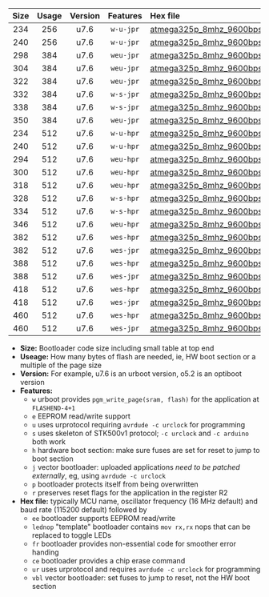 |Size|Usage|Version|Features|Hex file|
|:-:|:-:|:-:|:-:|:--|
|234|256|u7.6|`w-u-jpr`|[atmega325p_8mhz_9600bps_ur_vbl.hex](https://raw.githubusercontent.com/stefanrueger/urboot/main//atmega325p_8mhz_9600bps_ur_vbl.hex)|
|240|256|u7.6|`w-u-jpr`|[atmega325p_8mhz_9600bps_lednop_ur_vbl.hex](https://raw.githubusercontent.com/stefanrueger/urboot/main//atmega325p_8mhz_9600bps_lednop_ur_vbl.hex)|
|298|384|u7.6|`weu-jpr`|[atmega325p_8mhz_9600bps_ee_ur_vbl.hex](https://raw.githubusercontent.com/stefanrueger/urboot/main//atmega325p_8mhz_9600bps_ee_ur_vbl.hex)|
|304|384|u7.6|`weu-jpr`|[atmega325p_8mhz_9600bps_ee_lednop_ur_vbl.hex](https://raw.githubusercontent.com/stefanrueger/urboot/main//atmega325p_8mhz_9600bps_ee_lednop_ur_vbl.hex)|
|322|384|u7.6|`weu-jpr`|[atmega325p_8mhz_9600bps_ee_lednop_fr_ur_vbl.hex](https://raw.githubusercontent.com/stefanrueger/urboot/main//atmega325p_8mhz_9600bps_ee_lednop_fr_ur_vbl.hex)|
|332|384|u7.6|`w-s-jpr`|[atmega325p_8mhz_9600bps_vbl.hex](https://raw.githubusercontent.com/stefanrueger/urboot/main//atmega325p_8mhz_9600bps_vbl.hex)|
|338|384|u7.6|`w-s-jpr`|[atmega325p_8mhz_9600bps_lednop_vbl.hex](https://raw.githubusercontent.com/stefanrueger/urboot/main//atmega325p_8mhz_9600bps_lednop_vbl.hex)|
|350|384|u7.6|`weu-jpr`|[atmega325p_8mhz_9600bps_ee_lednop_fr_ce_ur_vbl.hex](https://raw.githubusercontent.com/stefanrueger/urboot/main//atmega325p_8mhz_9600bps_ee_lednop_fr_ce_ur_vbl.hex)|
|234|512|u7.6|`w-u-hpr`|[atmega325p_8mhz_9600bps_ur.hex](https://raw.githubusercontent.com/stefanrueger/urboot/main//atmega325p_8mhz_9600bps_ur.hex)|
|240|512|u7.6|`w-u-hpr`|[atmega325p_8mhz_9600bps_lednop_ur.hex](https://raw.githubusercontent.com/stefanrueger/urboot/main//atmega325p_8mhz_9600bps_lednop_ur.hex)|
|294|512|u7.6|`weu-hpr`|[atmega325p_8mhz_9600bps_ee_ur.hex](https://raw.githubusercontent.com/stefanrueger/urboot/main//atmega325p_8mhz_9600bps_ee_ur.hex)|
|300|512|u7.6|`weu-hpr`|[atmega325p_8mhz_9600bps_ee_lednop_ur.hex](https://raw.githubusercontent.com/stefanrueger/urboot/main//atmega325p_8mhz_9600bps_ee_lednop_ur.hex)|
|318|512|u7.6|`weu-hpr`|[atmega325p_8mhz_9600bps_ee_lednop_fr_ur.hex](https://raw.githubusercontent.com/stefanrueger/urboot/main//atmega325p_8mhz_9600bps_ee_lednop_fr_ur.hex)|
|328|512|u7.6|`w-s-hpr`|[atmega325p_8mhz_9600bps.hex](https://raw.githubusercontent.com/stefanrueger/urboot/main//atmega325p_8mhz_9600bps.hex)|
|334|512|u7.6|`w-s-hpr`|[atmega325p_8mhz_9600bps_lednop.hex](https://raw.githubusercontent.com/stefanrueger/urboot/main//atmega325p_8mhz_9600bps_lednop.hex)|
|346|512|u7.6|`weu-hpr`|[atmega325p_8mhz_9600bps_ee_lednop_fr_ce_ur.hex](https://raw.githubusercontent.com/stefanrueger/urboot/main//atmega325p_8mhz_9600bps_ee_lednop_fr_ce_ur.hex)|
|382|512|u7.6|`wes-hpr`|[atmega325p_8mhz_9600bps_ee.hex](https://raw.githubusercontent.com/stefanrueger/urboot/main//atmega325p_8mhz_9600bps_ee.hex)|
|382|512|u7.6|`wes-jpr`|[atmega325p_8mhz_9600bps_ee_vbl.hex](https://raw.githubusercontent.com/stefanrueger/urboot/main//atmega325p_8mhz_9600bps_ee_vbl.hex)|
|388|512|u7.6|`wes-hpr`|[atmega325p_8mhz_9600bps_ee_lednop.hex](https://raw.githubusercontent.com/stefanrueger/urboot/main//atmega325p_8mhz_9600bps_ee_lednop.hex)|
|388|512|u7.6|`wes-jpr`|[atmega325p_8mhz_9600bps_ee_lednop_vbl.hex](https://raw.githubusercontent.com/stefanrueger/urboot/main//atmega325p_8mhz_9600bps_ee_lednop_vbl.hex)|
|418|512|u7.6|`wes-hpr`|[atmega325p_8mhz_9600bps_ee_lednop_fr.hex](https://raw.githubusercontent.com/stefanrueger/urboot/main//atmega325p_8mhz_9600bps_ee_lednop_fr.hex)|
|418|512|u7.6|`wes-jpr`|[atmega325p_8mhz_9600bps_ee_lednop_fr_vbl.hex](https://raw.githubusercontent.com/stefanrueger/urboot/main//atmega325p_8mhz_9600bps_ee_lednop_fr_vbl.hex)|
|460|512|u7.6|`wes-hpr`|[atmega325p_8mhz_9600bps_ee_lednop_fr_ce.hex](https://raw.githubusercontent.com/stefanrueger/urboot/main//atmega325p_8mhz_9600bps_ee_lednop_fr_ce.hex)|
|460|512|u7.6|`wes-jpr`|[atmega325p_8mhz_9600bps_ee_lednop_fr_ce_vbl.hex](https://raw.githubusercontent.com/stefanrueger/urboot/main//atmega325p_8mhz_9600bps_ee_lednop_fr_ce_vbl.hex)|

- **Size:** Bootloader code size including small table at top end
- **Useage:** How many bytes of flash are needed, ie, HW boot section or a multiple of the page size
- **Version:** For example, u7.6 is an urboot version, o5.2 is an optiboot version
- **Features:**
  + `w` urboot provides `pgm_write_page(sram, flash)` for the application at `FLASHEND-4+1`
  + `e` EEPROM read/write support
  + `u` uses urprotocol requiring `avrdude -c urclock` for programming
  + `s` uses skeleton of STK500v1 protocol; `-c urclock` and `-c arduino` both work
  + `h` hardware boot section: make sure fuses are set for reset to jump to boot section
  + `j` vector bootloader: uploaded applications *need to be patched externally*, eg, using `avrdude -c urclock`
  + `p` bootloader protects itself from being overwritten
  + `r` preserves reset flags for the application in the register R2
- **Hex file:** typically MCU name, oscillator frequency (16 MHz default) and baud rate (115200 default) followed by
  + `ee` bootloader supports EEPROM read/write
  + `lednop` "template" bootloader contains `mov rx,rx` nops that can be replaced to toggle LEDs
  + `fr` bootloader provides non-essential code for smoother error handing
  + `ce` bootloader provides a chip erase command
  + `ur` uses urprotocol and requires `avrdude -c urclock` for programming
  + `vbl` vector bootloader: set fuses to jump to reset, not the HW boot section
